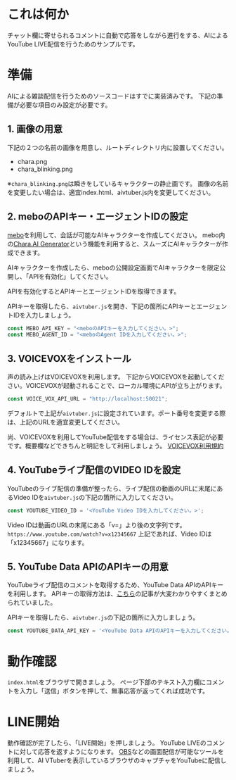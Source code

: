 # これは何か
チャット欄に寄せられるコメントに自動で応答をしながら進行をする、AIによるYouTube LIVE配信を行うためのサンプルです。

# 準備

AIによる雑談配信を行うためのソースコードはすでに実装済みです。
下記の準備が必要な項目のみ設定が必要です。

## 1. 画像の用意
下記の２つの名前の画像を用意し、ルートディレクトリ内に設置してください。

- chara.png
- chara_blinking.png

※`chara_blinking.png`は瞬きをしているキャラクターの静止画です。
画像の名前を変更したい場合は、適宜index.html、aivtuber.js内を変更してください。

## 2. meboのAPIキー・エージェントIDの設定
[mebo](https://mebo.work)を利用して、会話が可能なAIキャラクターを作成してください。
mebo内の[Chara.AI Generator](https://zenn.dev/makunugi/articles/ebecbb5de562d6)という機能を利用すると、スムーズにAIキャラクターが作成できます。

AIキャラクターを作成したら、meboの公開設定画面でAIキャラクターを限定公開し、「APIを有効化」してください。

APIを有効化するとAPIキーとエージェントIDを取得できます。

APIキーを取得したら、`aivtuber.js`を開き、下記の箇所にAPIキーとエージェントIDを入力しましょう。

```js
const MEBO_API_KEY = "<meboのAPIキーを入力してください。>";
const MEBO_AGENT_ID = "<meboのAgent IDを入力してください。>";
```

## 3. VOICEVOXをインストール
声の読み上げはVOICEVOXを利用します。
下記からVOICEVOXを起動してください。VOICEVOXが起動されることで、ローカル環境にAPIが立ち上がります。

```js
const VOICE_VOX_API_URL = "http://localhost:50021";
```
デフォルトで上記が`aivtuber.js`に設定されています。ポート番号を変更する際は、上記のURLを適宜変更してください。

尚、VOICEVOXを利用してYouTube配信をする場合は、ライセンス表記が必要です。概要欄などできちんと明記をして利用しましょう。
[VOICEVOX利用規約](https://voicevox.hiroshiba.jp/term/)

## 4. YouTubeライブ配信のVIDEO IDを設定
YouTubeのライブ配信の準備が整ったら、ライブ配信の動画のURLに末尾にあるVideo IDを`aivtuber.js`の下記の箇所に入力してください。

```js
const YOUTUBE_VIDEO_ID = '<YouTube Video IDを入力してください。>';
```

Video IDは動画のURLの末尾にある「v=」より後の文字列です。
`https://www.youtube.com/watch?v=x12345667`
上記であれば、Video IDは「x12345667」になります。


## 5. YouTube Data APIのAPIキーの用意
YouTubeライブ配信のコメントを取得するため、YouTube Data APIのAPIキーを利用します。
APIキーの取得方法は、[こちら](https://qiita.com/shinkai_/items/10a400c25de270cb02e4#:~:text=%E8%AA%8D%E8%A8%BC%E6%83%85%E5%A0%B1%E3%81%AE%E4%BD%9C%E6%88%90%EF%BC%88API%E3%82%AD%E3%83%BC%E3%81%AE%E4%BD%9C%E6%88%90%EF%BC%89,-%E3%80%8C%E8%AA%8D%E8%A8%BC%E6%83%85%E5%A0%B1%E3%80%8D%E3%82%92&text=%E3%80%8C%E8%AA%8D%E8%A8%BC%E6%83%85%E5%A0%B1%E3%82%92%E4%BD%9C%E6%88%90%E3%80%8D%E3%82%92,%E4%BF%9D%E5%AD%98%E3%80%8D%E3%82%92%E3%82%AF%E3%83%AA%E3%83%83%E3%82%AF%E3%81%97%E3%81%BE%E3%81%99%E3%80%82)の記事が大変わかりやすくまとめられていました。

APIキーを取得したら、`aivtuber.js`の下記の箇所に入力しましょう。

```js
const YOUTUBE_DATA_API_KEY = '<YouTube Data APIのAPIキーを入力してください。>';
```

# 動作確認
`index.html`をブラウザで開きましょう。
ページ下部のテキスト入力欄にコメントを入力し「送信」ボタンを押して、無事応答が返ってくれば成功です。

# LINE開始
動作確認が完了したら、「LIVE開始」を押しましょう。
YouTube LIVEのコメントに対して応答を返すようになります。
[OBS](https://obsproject.com/ja/download)などの画面配信が可能なツールを利用して、AI VTuberを表示しているブラウザのキャプチャをYouTubeに配信しましょう。

